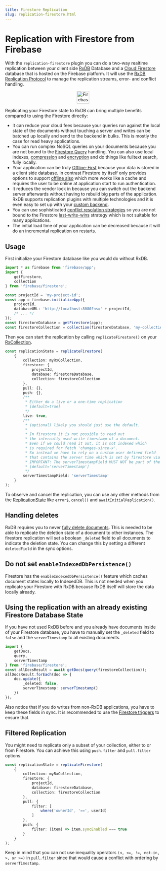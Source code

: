 ```yaml
---
title: Firestore Replication
slug: replication-firestore.html
---
```


# Replication with Firestore from Firebase

With the `replication-firestore` plugin you can do a two-way realtime replication
between your client side [RxDB](./) Database and a [Cloud Firestore](https://firebase.google.com/docs/firestore) database that is hosted on the Firebase platform. It will use the [RxDB Replication Protocol](./replication.md) to manage the replication streams, error- and conflict handling.

<p align="center">
  <img src="./files/alternatives/firebase.svg" alt="Firebase" height="40" />
</p>


Replicating your Firestore state to RxDB can bring multiple benefits compared to using the Firestore directly:
- It can reduce your cloud fees because your queries run against the local state of the documents without touching a server and writes can be batched up locally and send to the backend in bulks. This is mostly the case for read heavy applications.
- You can run complex NoSQL queries on your documents because you are not bound to the [Firestore Query](https://firebase.google.com/docs/firestore/query-data/queries) handling. You can also use local indexes, [compression](./key-compression.md) and [encryption](./encryption.md) and do things like fulltext search, fully locally.
- Your application can be truly [Offline-First](./offline-first.md) because your data is stored in a client side database. In contrast Firestore by itself only provides options to support [offline also](https://cloud.google.com/firestore/docs/manage-data/enable-offline) which more works like a cache and requires the user to be online at application start to run authentication.
- It reduces the vendor lock in because you can switch out the backend server afterwards without having to rebuild big parts of the application. RxDB supports replication plugins with multiple technologies and it is even easy to set up with your [custom backend](./replication.md).
- You can use sophisticated [conflict resolution strategies](./replication.md#conflict-handling) so you are not bound to the Firestore [last-write-wins](https://stackoverflow.com/a/47781502/3443137) strategy which is not suitable for many applications.
- The initial load time of your application can be decreased because it will do an incremental replication on restarts.



## Usage


First initialize your Firestore database like you would do without RxDB.

```ts
import * as firebase from 'firebase/app';
import {
    getFirestore,
    collection
} from 'firebase/firestore';

const projectId = 'my-project-id';
const app = firebase.initializeApp({
    projectId,
    databaseURL: 'http://localhost:8080?ns=' + projectId,
    /* ... */
});
const firestoreDatabase = getFirestore(app);
const firestoreCollection = collection(firestoreDatabase, 'my-collection-name');
```

Then you can start the replication by calling `replicateFirestore()` on your [RxCollection](./rx-collection.md).

```ts
const replicationState = replicateFirestore(
    {
        collection: myRxCollection,
        firestore: {
            projectId,
            database: firestoreDatabase,
            collection: firestoreCollection
        },
        pull: {},
        push: {},
        /**
         * Either do a live or a one-time replication
         * [default=true]
         */
        live: true,
        /**
         * (optional) likely you should just use the default.
         *
         * In firestore it is not possible to read out
         * the internally used write timestamp of a document.
         * Even if we could read it out, it is not indexed which
         * is required for fetch 'changes-since-x'.
         * So instead we have to rely on a custom user defined field
         * that contains the server time which is set by firestore via serverTimestamp()
         * IMPORTANT: The serverTimestampField MUST NOT be part of the collections RxJsonSchema!
         * [default='serverTimestamp']
         */
        serverTimestampField: 'serverTimestamp'
    }
);
```

To observe and cancel the replication, you can use any other methods from the [ReplicationState](./replication.md) like `error$`, `cancel()` and `awaitInitialReplication()`.

## Handling deletes

RxDB requires you to never [fully delete documents](./replication.md#data-layout-on-the-server). This is needed to be able to replicate the deletion state of a document to other instances. The firestore replication will set a boolean `_deleted` field to all documents to indicate the deletion state. You can change this by setting a different `deletedField` in the sync options.

## Do not set `enableIndexedDbPersistence()`

Firestore has the `enableIndexedDbPersistence()` feature which caches document states locally to IndexedDB. This is not needed when you replicate your Firestore with RxDB because RxDB itself will store the data locally already.

## Using the replication with an already existing Firestore Database State

If you have not used RxDB before and you already have documents inside of your Firestore database, you have
to manually set the `_deleted` field to `false` and the `serverTimestamp` to all existing documents.

```ts
import {
    getDocs,
    query,
    serverTimestamp
} from 'firebase/firestore';
const allDocsResult = await getDocs(query(firestoreCollection));
allDocsResult.forEach(doc => {
    doc.update({
        _deleted: false,
        serverTimestamp: serverTimestamp()
    })
});
```

Also notice that if you do writes from non-RxDB applications, you have to keep these fields in sync. It is recommended to use the [Firestore triggers](https://firebase.google.com/docs/functions/firestore-events) to ensure that.

## Filtered Replication

You might need to replicate only a subset of your collection, either to or from Firestore. You can achieve this using `push.filter` and `pull.filter` options.

```ts
const replicationState = replicateFirestore(
    {
        collection: myRxCollection,
        firestore: {
            projectId,
            database: firestoreDatabase,
            collection: firestoreCollection
        },
        pull: {
            filter: [
                where('ownerId', '==', userId)
            ]
        },
        push: {
            filter: (item) => item.syncEnabled === true
        }
    }
);
```



Keep in mind that you can not use inequality operators `(<, <=, !=, not-in, >, or >=)` in `pull.filter` since that would cause a conflict with ordering by `serverTimestamp`.
